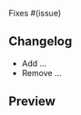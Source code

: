 Fixes #(issue)

## Changelog
<!-- Itemize the changes made in this PR -->

- Add ...
- Remove ...

## Preview
<!-- Demonstrate the feature or bug fix implemented in this PR -->
